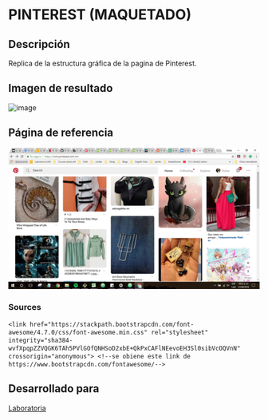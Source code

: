# PINTEREST (MAQUETADO)

## Descripción 
Replica de la estructura gráfica de la pagina de Pinterest.

## Imagen de resultado

![image](https://user-images.githubusercontent.com/37418561/45245956-55588980-b2c4-11e8-9179-a1f32133b53a.png)


## Página de referencia

![pagina de referencia](/assets/images/Captura.png)

### Sources
    <link href="https://stackpath.bootstrapcdn.com/font-awesome/4.7.0/css/font-awesome.min.css" rel="stylesheet" integrity="sha384-wvfXpqpZZVQGK6TAh5PVlGOfQNHSoD2xbE+QkPxCAFlNEevoEH3Sl0sibVcOQVnN" crossorigin="anonymous"> <!--se obiene este link de https://www.bootstrapcdn.com/fontawesome/-->


## Desarrollado para 
[Laboratoria](http://laboratoria.la)


